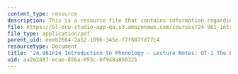 ```yaml
---
content_type: resource
description: This is a resource file that contains information regarding the basics.
file: https://ol-ocw-studio-app-qa.s3.amazonaws.com/courses/24-961-introduction-to-phonology-fall-2014/aa2e2487ecae856a055c6f948a856321_MIT24_961F14_Lecture6.pdf
file_type: application/pdf
parent_uid: eeeb2664-2a52-1096-345e-f7f687fd77c4
resourcetype: Document
title: '24.961F14 Introduction to Phonology - Lecture Notes: OT-1 The Basics'
uid: aa2e2487-ecae-856a-055c-6f948a856321
---
```

